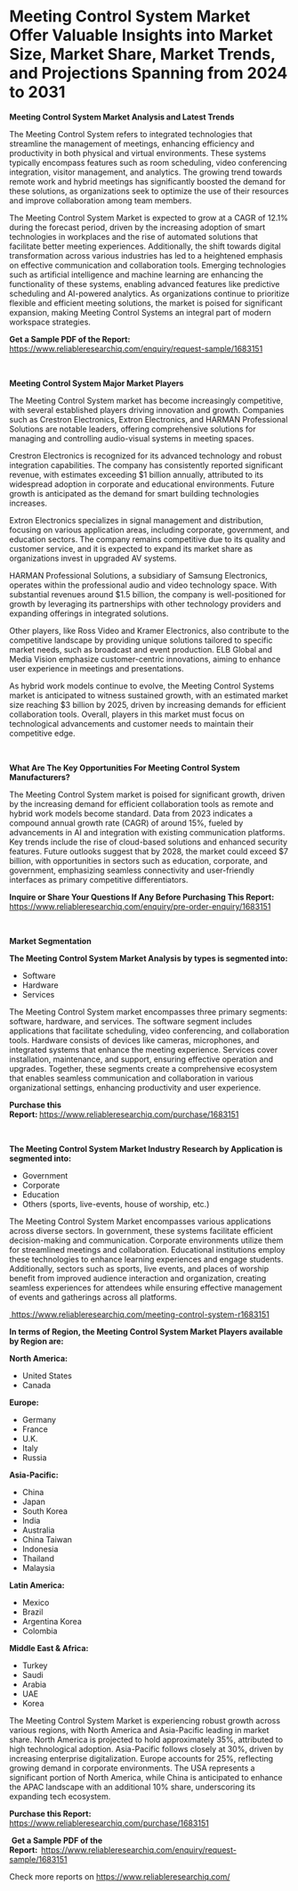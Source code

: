 <p><h1>Meeting Control System Market Offer Valuable Insights into Market Size, Market Share, Market Trends, and Projections Spanning from 2024 to 2031</h1></p><p><strong>Meeting Control System Market Analysis and Latest Trends</strong></p>
<p><p>The Meeting Control System refers to integrated technologies that streamline the management of meetings, enhancing efficiency and productivity in both physical and virtual environments. These systems typically encompass features such as room scheduling, video conferencing integration, visitor management, and analytics. The growing trend towards remote work and hybrid meetings has significantly boosted the demand for these solutions, as organizations seek to optimize the use of their resources and improve collaboration among team members.</p><p>The Meeting Control System Market is expected to grow at a CAGR of 12.1% during the forecast period, driven by the increasing adoption of smart technologies in workplaces and the rise of automated solutions that facilitate better meeting experiences. Additionally, the shift towards digital transformation across various industries has led to a heightened emphasis on effective communication and collaboration tools. Emerging technologies such as artificial intelligence and machine learning are enhancing the functionality of these systems, enabling advanced features like predictive scheduling and AI-powered analytics. As organizations continue to prioritize flexible and efficient meeting solutions, the market is poised for significant expansion, making Meeting Control Systems an integral part of modern workspace strategies.</p></p>
<p><strong>Get a Sample PDF of the Report:&nbsp;</strong> <a href="https://www.reliableresearchiq.com/enquiry/request-sample/1683151?utm_campaign=1870&utm_medium=2&utm_source=Github&utm_content=ia&utm_term=30122024&utm_id=meeting-control-system">https://www.reliableresearchiq.com/enquiry/request-sample/1683151</a></p>
<p>&nbsp;</p>
<p><strong>Meeting Control System Major Market Players</strong></p>
<p><p>The Meeting Control System market has become increasingly competitive, with several established players driving innovation and growth. Companies such as Crestron Electronics, Extron Electronics, and HARMAN Professional Solutions are notable leaders, offering comprehensive solutions for managing and controlling audio-visual systems in meeting spaces.</p><p>Crestron Electronics is recognized for its advanced technology and robust integration capabilities. The company has consistently reported significant revenue, with estimates exceeding $1 billion annually, attributed to its widespread adoption in corporate and educational environments. Future growth is anticipated as the demand for smart building technologies increases.</p><p>Extron Electronics specializes in signal management and distribution, focusing on various application areas, including corporate, government, and education sectors. The company remains competitive due to its quality and customer service, and it is expected to expand its market share as organizations invest in upgraded AV systems.</p><p>HARMAN Professional Solutions, a subsidiary of Samsung Electronics, operates within the professional audio and video technology space. With substantial revenues around $1.5 billion, the company is well-positioned for growth by leveraging its partnerships with other technology providers and expanding offerings in integrated solutions.</p><p>Other players, like Ross Video and Kramer Electronics, also contribute to the competitive landscape by providing unique solutions tailored to specific market needs, such as broadcast and event production. ELB Global and Media Vision emphasize customer-centric innovations, aiming to enhance user experience in meetings and presentations. </p><p>As hybrid work models continue to evolve, the Meeting Control Systems market is anticipated to witness sustained growth, with an estimated market size reaching $3 billion by 2025, driven by increasing demands for efficient collaboration tools. Overall, players in this market must focus on technological advancements and customer needs to maintain their competitive edge.</p></p>
<p>&nbsp;</p>
<p><strong>What Are The Key Opportunities For Meeting Control System Manufacturers?</strong></p>
<p><p>The Meeting Control System market is poised for significant growth, driven by the increasing demand for efficient collaboration tools as remote and hybrid work models become standard. Data from 2023 indicates a compound annual growth rate (CAGR) of around 15%, fueled by advancements in AI and integration with existing communication platforms. Key trends include the rise of cloud-based solutions and enhanced security features. Future outlooks suggest that by 2028, the market could exceed $7 billion, with opportunities in sectors such as education, corporate, and government, emphasizing seamless connectivity and user-friendly interfaces as primary competitive differentiators.</p></p>
<p><strong>Inquire or Share Your Questions If Any Before Purchasing This Report:</strong> <a href="https://www.reliableresearchiq.com/enquiry/pre-order-enquiry/1683151?utm_campaign=1870&utm_medium=2&utm_source=Github&utm_content=ia&utm_term=30122024&utm_id=meeting-control-system">https://www.reliableresearchiq.com/enquiry/pre-order-enquiry/1683151</a></p>
<p>&nbsp;</p>
<p><strong>Market Segmentation</strong></p>
<p><strong>The Meeting Control System Market Analysis by types is segmented into:</strong></p>
<p><ul><li>Software</li><li>Hardware</li><li>Services</li></ul></p>
<p><p>The Meeting Control System market encompasses three primary segments: software, hardware, and services. The software segment includes applications that facilitate scheduling, video conferencing, and collaboration tools. Hardware consists of devices like cameras, microphones, and integrated systems that enhance the meeting experience. Services cover installation, maintenance, and support, ensuring effective operation and upgrades. Together, these segments create a comprehensive ecosystem that enables seamless communication and collaboration in various organizational settings, enhancing productivity and user experience.</p></p>
<p><strong>Purchase this Report:&nbsp;</strong><a href="https://www.reliableresearchiq.com/purchase/1683151?utm_campaign=1870&utm_medium=2&utm_source=Github&utm_content=ia&utm_term=30122024&utm_id=meeting-control-system">https://www.reliableresearchiq.com/purchase/1683151</a></p>
<p>&nbsp;</p>
<p><strong>The Meeting Control System Market Industry Research by Application is segmented into:</strong></p>
<p><ul><li>Government</li><li>Corporate</li><li>Education</li><li>Others (sports, live-events, house of worship, etc.)</li></ul></p>
<p><p>The Meeting Control System Market encompasses various applications across diverse sectors. In government, these systems facilitate efficient decision-making and communication. Corporate environments utilize them for streamlined meetings and collaboration. Educational institutions employ these technologies to enhance learning experiences and engage students. Additionally, sectors such as sports, live events, and places of worship benefit from improved audience interaction and organization, creating seamless experiences for attendees while ensuring effective management of events and gatherings across all platforms.</p></p>
<p><a href="https://www.reliableresearchiq.com/meeting-control-system-r1683151?utm_campaign=1870&utm_medium=2&utm_source=Github&utm_content=ia&utm_term=30122024&utm_id=meeting-control-system">&nbsp;https://www.reliableresearchiq.com/meeting-control-system-r1683151</a></p>
<p><strong>In terms of Region, the Meeting Control System Market Players available by Region are:</strong></p>
<p>
    <p> <strong> North America: </strong>
        <ul>
            <li>United States</li>
            <li>Canada</li>
        </ul>
        </p> 
    <p> <strong> Europe: </strong>
        <ul>
            <li>Germany</li>
            <li>France</li>
            <li>U.K.</li>
            <li>Italy</li>
            <li>Russia</li>
        </ul>
        </p> 
    <p> <strong> Asia-Pacific: </strong>
        <ul>
            <li>China</li>
            <li>Japan</li>
            <li>South Korea</li>
            <li>India</li>
            <li>Australia</li>
            <li>China Taiwan</li>
            <li>Indonesia</li>
            <li>Thailand</li>
            <li>Malaysia</li>
        </ul>
        </p> 
    <p> <strong> Latin America: </strong>
        <ul>
            <li>Mexico</li>
            <li>Brazil</li>
            <li>Argentina Korea</li>
            <li>Colombia</li>
        </ul>
        </p> 
    <p> <strong> Middle East & Africa: </strong>
        <ul>
            <li>Turkey</li>
            <li>Saudi</li>
            <li>Arabia</li>
            <li>UAE</li>
            <li>Korea</li>
        </ul>
    </p>
    </p>
<p><p>The Meeting Control System Market is experiencing robust growth across various regions, with North America and Asia-Pacific leading in market share. North America is projected to hold approximately 35%, attributed to high technological adoption. Asia-Pacific follows closely at 30%, driven by increasing enterprise digitalization. Europe accounts for 25%, reflecting growing demand in corporate environments. The USA represents a significant portion of North America, while China is anticipated to enhance the APAC landscape with an additional 10% share, underscoring its expanding tech ecosystem.</p></p>
<p><strong>Purchase this Report: </strong><a href="https://www.reliableresearchiq.com/purchase/1683151?utm_campaign=1870&utm_medium=2&utm_source=Github&utm_content=ia&utm_term=30122024&utm_id=meeting-control-system">https://www.reliableresearchiq.com/purchase/1683151</a></p>
<p>&nbsp;<strong>Get a Sample PDF of the Report:&nbsp;&nbsp;</strong><a href="https://www.reliableresearchiq.com/enquiry/request-sample/1683151?utm_campaign=1870&utm_medium=2&utm_source=Github&utm_content=ia&utm_term=30122024&utm_id=meeting-control-system">https://www.reliableresearchiq.com/enquiry/request-sample/1683151</a></p>
<p><strong></strong></p>
<p>Check more reports on <a href="https://www.reliableresearchiq.com/?utm_campaign=1870&utm_medium=2&utm_source=Github&utm_content=ia&utm_term=30122024&utm_id=meeting-control-system">https://www.reliableresearchiq.com/</a></p>